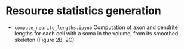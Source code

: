 # Resource statistics generation

* `compute_neurite_lengths.ipynb` 
  Computation of axon and dendrite lengths for each cell with a soma in the volume, from its smoothed skeleton (Figure 2B, 2C)

